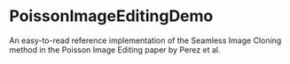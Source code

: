 PoissonImageEditingDemo
=======================

An easy-to-read reference implementation of the Seamless Image Cloning method in the Poisson Image Editing paper by Perez et al.
